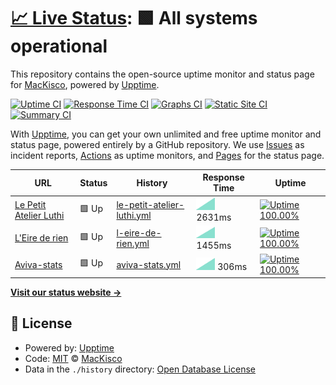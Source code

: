 # [📈 Live Status](https://MacKisco.github.io/upptime): <!--live status--> **🟩 All systems operational**

This repository contains the open-source uptime monitor and status page for [MacKisco](https://MacKisco.github.io/upptime), powered by [Upptime](https://github.com/upptime/upptime).

[![Uptime CI](https://github.com/koj-co/upptime/workflows/Uptime%20CI/badge.svg)](https://github.com/koj-co/upptime/actions?query=workflow%3A%22Uptime+CI%22)
[![Response Time CI](https://github.com/koj-co/upptime/workflows/Response%20Time%20CI/badge.svg)](https://github.com/koj-co/upptime/actions?query=workflow%3A%22Response+Time+CI%22)
[![Graphs CI](https://github.com/koj-co/upptime/workflows/Graphs%20CI/badge.svg)](https://github.com/koj-co/upptime/actions?query=workflow%3A%22Graphs+CI%22)
[![Static Site CI](https://github.com/koj-co/upptime/workflows/Static%20Site%20CI/badge.svg)](https://github.com/koj-co/upptime/actions?query=workflow%3A%22Static+Site+CI%22)
[![Summary CI](https://github.com/koj-co/upptime/workflows/Summary%20CI/badge.svg)](https://github.com/koj-co/upptime/actions?query=workflow%3A%22Summary+CI%22)

With [Upptime](https://upptime.js.org), you can get your own unlimited and free uptime monitor and status page, powered entirely by a GitHub repository. We use [Issues](https://github.com/MacKisco/upptime/issues) as incident reports, [Actions](https://github.com/MacKisco/upptime/actions) as uptime monitors, and [Pages](https://MacKisco.github.io/upptime) for the status page.

<!--start: status pages-->
<!-- This summary is generated by Upptime (https://github.com/upptime/upptime) -->
<!-- Do not edit this manually, your changes will be overwritten -->

| URL                                                      | Status | History                                                                                                             | Response Time                                                                                | Uptime                                                                                                                                                                                                                                         |
| -------------------------------------------------------- | ------ | ------------------------------------------------------------------------------------------------------------------- | -------------------------------------------------------------------------------------------- | ---------------------------------------------------------------------------------------------------------------------------------------------------------------------------------------------------------------------------------------------- |
| [Le Petit Atelier Luthi](https://lepetitatelierluthi.fr) | 🟩 Up  | [le-petit-atelier-luthi.yml](https://github.com/MacKisco/upptime/commits/master/history/le-petit-atelier-luthi.yml) | <img alt="Response time graph" src="./graphs/le-petit-atelier-luthi.png" height="20"> 2631ms | [![Uptime 100.00%](https://img.shields.io/endpoint?url=https%3A%2F%2Fraw.githubusercontent.com%2FMacKisco%2Fupptime%2Fmaster%2Fapi%2Fle-petit-atelier-luthi%2Fuptime.json)](https://MacKisco.github.io/upptime/history/le-petit-atelier-luthi) |
| [L'Eire de rien](https://leirederien.fr)                 | 🟩 Up  | [l-eire-de-rien.yml](https://github.com/MacKisco/upptime/commits/master/history/l-eire-de-rien.yml)                 | <img alt="Response time graph" src="./graphs/l-eire-de-rien.png" height="20"> 1455ms         | [![Uptime 100.00%](https://img.shields.io/endpoint?url=https%3A%2F%2Fraw.githubusercontent.com%2FMacKisco%2Fupptime%2Fmaster%2Fapi%2Fl-eire-de-rien%2Fuptime.json)](https://MacKisco.github.io/upptime/history/l-eire-de-rien)                 |
| [Aviva-stats](https://aviva-stats.netlify.app)           | 🟩 Up  | [aviva-stats.yml](https://github.com/MacKisco/upptime/commits/master/history/aviva-stats.yml)                       | <img alt="Response time graph" src="./graphs/aviva-stats.png" height="20"> 306ms             | [![Uptime 100.00%](https://img.shields.io/endpoint?url=https%3A%2F%2Fraw.githubusercontent.com%2FMacKisco%2Fupptime%2Fmaster%2Fapi%2Faviva-stats%2Fuptime.json)](https://MacKisco.github.io/upptime/history/aviva-stats)                       |

<!--end: status pages-->

[**Visit our status website →**](https://MacKisco.github.io/upptime)

## 📄 License

- Powered by: [Upptime](https://github.com/upptime/upptime)
- Code: [MIT](./LICENSE) © [MacKisco](https://MacKisco.github.io/upptime)
- Data in the `./history` directory: [Open Database License](https://opendatacommons.org/licenses/odbl/1-0/)
